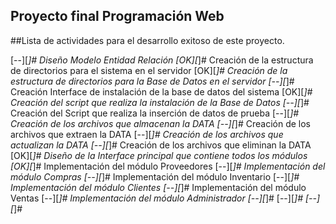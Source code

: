 ## Proyecto final Programación Web
##Lista de actividades para el desarrollo exitoso de este proyecto.

[--][*]# Diseño Modelo Entidad Relación
[OK][*]# Creación de la estructura de directorios para el sistema en el servidor
[OK][*]# Creación de la estructura de directorios para la Base de Datos en el servidor
[--][*]# Creación Interface de instalación de la base de datos del sistema
[OK][*]# Creación del script que realiza la instalación de la Base de Datos 
[--][*]# Creación del Script que realiza la inserción de datos de prueba
[--][*]# Creación de los archivos que almacenan la DATA
[--][*]# Creación de los archivos que extraen la DATA
[--][*]# Creación de los archivos que actualizan la DATA
[--][*]# Creación de los archivos que eliminan la DATA
[OK][*]# Diseño de la Interface principal que contiene todos los módulos
[OK][*]# Implementación del módulo Proveedores
[--][*]# Implementación del módulo Compras
[--][*]# Implementación del módulo Inventario
[--][*]# Implementación del módulo Clientes
[--][*]# Implementación del módulo Ventas
[--][*]# Implementación del módulo Administrador
[--][*]# 
[--][*]# 
[--][*]# 
